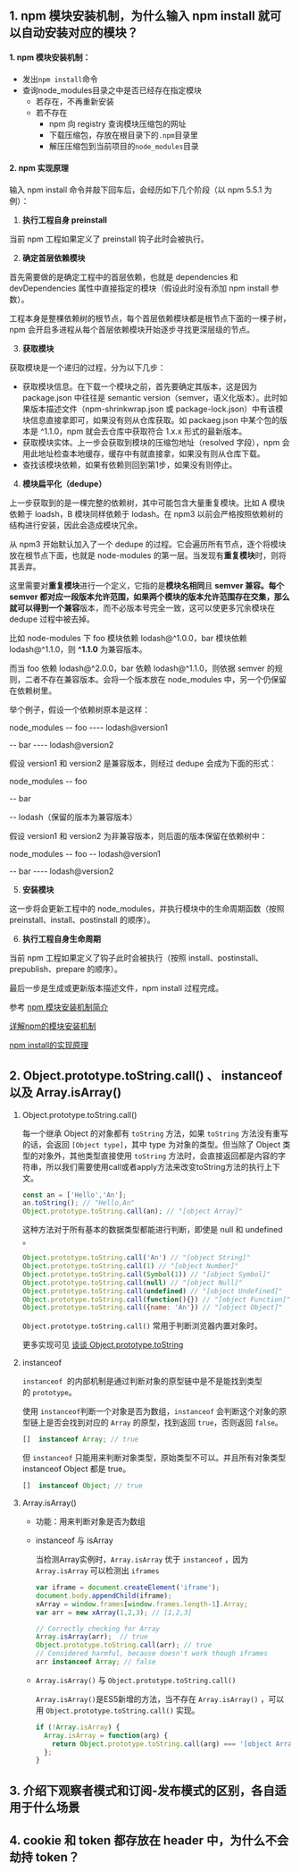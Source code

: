 ## 1. npm 模块安装机制，为什么输入 npm install 就可以自动安装对应的模块？

#### 1. npm 模块安装机制：

- 发出`npm install`命令
- 查询node_modules目录之中是否已经存在指定模块
  - 若存在，不再重新安装
  - 若不存在
    - npm 向 registry 查询模块压缩包的网址
    - 下载压缩包，存放在根目录下的`.npm`目录里
    - 解压压缩包到当前项目的`node_modules`目录

#### 2. npm 实现原理

输入 npm install 命令并敲下回车后，会经历如下几个阶段（以 npm 5.5.1 为例）：

1. **执行工程自身 preinstall**

当前 npm 工程如果定义了 preinstall 钩子此时会被执行。

2. **确定首层依赖模块**

首先需要做的是确定工程中的首层依赖，也就是 dependencies 和 devDependencies 属性中直接指定的模块（假设此时没有添加 npm install 参数）。

工程本身是整棵依赖树的根节点，每个首层依赖模块都是根节点下面的一棵子树，npm 会开启多进程从每个首层依赖模块开始逐步寻找更深层级的节点。

3. **获取模块**

获取模块是一个递归的过程，分为以下几步：

- 获取模块信息。在下载一个模块之前，首先要确定其版本，这是因为 package.json 中往往是 semantic version（semver，语义化版本）。此时如果版本描述文件（npm-shrinkwrap.json 或 package-lock.json）中有该模块信息直接拿即可，如果没有则从仓库获取。如 packaeg.json 中某个包的版本是 ^1.1.0，npm 就会去仓库中获取符合 1.x.x 形式的最新版本。
- 获取模块实体。上一步会获取到模块的压缩包地址（resolved 字段），npm 会用此地址检查本地缓存，缓存中有就直接拿，如果没有则从仓库下载。
- 查找该模块依赖，如果有依赖则回到第1步，如果没有则停止。

4. **模块扁平化（dedupe）**

上一步获取到的是一棵完整的依赖树，其中可能包含大量重复模块。比如 A 模块依赖于 loadsh，B 模块同样依赖于 lodash。在 npm3 以前会严格按照依赖树的结构进行安装，因此会造成模块冗余。

从 npm3 开始默认加入了一个 dedupe 的过程。它会遍历所有节点，逐个将模块放在根节点下面，也就是 node-modules 的第一层。当发现有**重复模块**时，则将其丢弃。

这里需要对**重复模块**进行一个定义，它指的是**模块名相同**且 **semver 兼容。**每个 semver 都对应一段版本允许范围，如果两个模块的版本允许范围存在交集，那么就可以得到一个**兼容**版本，而不必版本号完全一致，这可以使更多冗余模块在 dedupe 过程中被去掉。

比如 node-modules 下 foo 模块依赖 lodash@^1.0.0，bar 模块依赖 lodash@^1.1.0，则 **^1.1.0** 为兼容版本。

而当 foo 依赖 lodash@^2.0.0，bar 依赖 lodash@^1.1.0，则依据 semver 的规则，二者不存在兼容版本。会将一个版本放在 node_modules 中，另一个仍保留在依赖树里。

举个例子，假设一个依赖树原本是这样：

node_modules
-- foo
---- lodash@version1

-- bar
---- lodash@version2

假设 version1 和 version2 是兼容版本，则经过 dedupe 会成为下面的形式：

node_modules
-- foo

-- bar

-- lodash（保留的版本为兼容版本）

假设 version1 和 version2 为非兼容版本，则后面的版本保留在依赖树中：

node_modules
-- foo
-- lodash@version1

-- bar
---- lodash@version2

5. **安装模块**

这一步将会更新工程中的 node_modules，并执行模块中的生命周期函数（按照 preinstall、install、postinstall 的顺序）。

6. **执行工程自身生命周期**

当前 npm 工程如果定义了钩子此时会被执行（按照 install、postinstall、prepublish、prepare 的顺序）。

最后一步是生成或更新版本描述文件，npm install 过程完成。

参考 [npm 模块安装机制简介](http://www.ruanyifeng.com/blog/2016/01/npm-install.html)

[详解npm的模块安装机制](https://www.bbsmax.com/A/qVdemmnEdP/)

[npm install的实现原理](https://www.zhihu.com/question/66629910)



## 2. Object.prototype.toString.call() 、 instanceof 以及 Array.isArray()

1. Object.prototype.toString.call()

   每一个继承 Object 的对象都有 `toString` 方法，如果 `toString` 方法没有重写的话，会返回 `[Object type]`，其中 type 为对象的类型。但当除了 Object 类型的对象外，其他类型直接使用  `toString` 方法时，会直接返回都是内容的字符串，所以我们需要使用call或者apply方法来改变toString方法的执行上下文。

   ```js
   const an = ['Hello','An'];
   an.toString(); // "Hello,An"
   Object.prototype.toString.call(an); // "[object Array]"
   ```

   这种方法对于所有基本的数据类型都能进行判断，即使是 null 和 undefined  。

   ```js
   Object.prototype.toString.call('An') // "[object String]"
   Object.prototype.toString.call(1) // "[object Number]"
   Object.prototype.toString.call(Symbol(1)) // "[object Symbol]"
   Object.prototype.toString.call(null) // "[object Null]"
   Object.prototype.toString.call(undefined) // "[object Undefined]"
   Object.prototype.toString.call(function(){}) // "[object Function]"
   Object.prototype.toString.call({name: 'An'}) // "[object Object]"
   ```

   `Object.prototype.toString.call()` 常用于判断浏览器内置对象时。

   更多实现可见 [谈谈 Object.prototype.toString](https://juejin.im/post/591647550ce4630069df1c4a)

2. instanceof

   `instanceof`  的内部机制是通过判断对象的原型链中是不是能找到类型的 `prototype`。

   使用 `instanceof`判断一个对象是否为数组，`instanceof`  会判断这个对象的原型链上是否会找到对应的 `Array` 的原型，找到返回 `true`，否则返回 `false`。

   ```js
   []  instanceof Array; // true
   ```

   但 `instanceof` 只能用来判断对象类型，原始类型不可以。并且所有对象类型 instanceof Object 都是 true。

   ```js
   []  instanceof Object; // true
   ```

3. Array.isArray()

   - 功能：用来判断对象是否为数组

   - instanceof 与 isArray

     当检测Array实例时，`Array.isArray` 优于 `instanceof` ，因为 `Array.isArray` 可以检测出 `iframes`

     ```js
     var iframe = document.createElement('iframe');
     document.body.appendChild(iframe);
     xArray = window.frames[window.frames.length-1].Array;
     var arr = new xArray(1,2,3); // [1,2,3]
     
     // Correctly checking for Array
     Array.isArray(arr);  // true
     Object.prototype.toString.call(arr); // true
     // Considered harmful, because doesn't work though iframes
     arr instanceof Array; // false
     ```

   - `Array.isArray()` 与 `Object.prototype.toString.call()`

     `Array.isArray()`是ES5新增的方法，当不存在 `Array.isArray()` ，可以用 `Object.prototype.toString.call()` 实现。

     ```js
     if (!Array.isArray) {
       Array.isArray = function(arg) {
         return Object.prototype.toString.call(arg) === '[object Array]';
       };
     }
     ```

     

   

## 3. 介绍下观察者模式和订阅-发布模式的区别，各自适用于什么场景



## 4. cookie 和 token 都存放在 header 中，为什么不会劫持 token？

